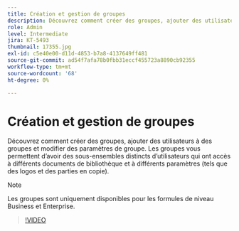 ```yaml
---
title: Création et gestion de groupes
description: Découvrez comment créer des groupes, ajouter des utilisateurs à des groupes et modifier des paramètres de groupe
role: Admin
level: Intermediate
jira: KT-5493
thumbnail: 17355.jpg
exl-id: c5e40e00-d11d-4853-b7a8-4137649ff481
source-git-commit: ad54f7afa78b0fbb31eccf455723a8890cb92355
workflow-type: tm+mt
source-wordcount: '68'
ht-degree: 0%

---
```


# Création et gestion de groupes

Découvrez comment créer des groupes, ajouter des utilisateurs à des groupes et modifier des paramètres de groupe. Les groupes vous permettent d’avoir des sous-ensembles distincts d’utilisateurs qui ont accès à différents documents de bibliothèque et à différents paramètres (tels que des logos et des parties en copie).

>[!NOTE]
>
>Les groupes sont uniquement disponibles pour les formules de niveau Business et Enterprise.

>[!VIDEO](https://video.tv.adobe.com/v/344682?quality=12&learn=on&hidetitle=true)
